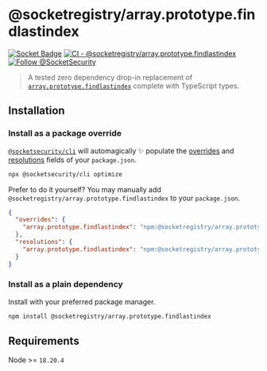 # @socketregistry/array.prototype.findlastindex

[![Socket Badge](https://socket.dev/api/badge/npm/package/@socketregistry/array.prototype.findlastindex)](https://socket.dev/npm/package/@socketregistry/array.prototype.findlastindex)
[![CI - @socketregistry/array.prototype.findlastindex](https://github.com/SocketDev/socket-registry-js/actions/workflows/test.yml/badge.svg)](https://github.com/SocketDev/socket-registry-js/actions/workflows/test.yml)
[![Follow @SocketSecurity](https://img.shields.io/twitter/follow/SocketSecurity?style=social)](https://twitter.com/SocketSecurity)

> A tested zero dependency drop-in replacement of
> [`array.prototype.findlastindex`](https://www.npmjs.com/package/array.prototype.findlastindex)
> complete with TypeScript types.

## Installation

### Install as a package override

[`@socketsecurity/cli`](https://www.npmjs.com/package/@socketsecurity/cli) will
automagically :sparkles: populate the
[overrides](https://docs.npmjs.com/cli/v9/configuring-npm/package-json#overrides)
and [resolutions](https://yarnpkg.com/configuration/manifest#resolutions) fields
of your `package.json`.

```sh
npx @socketsecurity/cli optimize
```

Prefer to do it yourself? You may manually add
`@socketregistry/array.prototype.findlastindex` to your `package.json`.

```json
{
  "overrides": {
    "array.prototype.findlastindex": "npm:@socketregistry/array.prototype.findlastindex@^1"
  },
  "resolutions": {
    "array.prototype.findlastindex": "npm:@socketregistry/array.prototype.findlastindex@^1"
  }
}
```

### Install as a plain dependency

Install with your preferred package manager.

```sh
npm install @socketregistry/array.prototype.findlastindex
```

## Requirements

Node >= `18.20.4`
